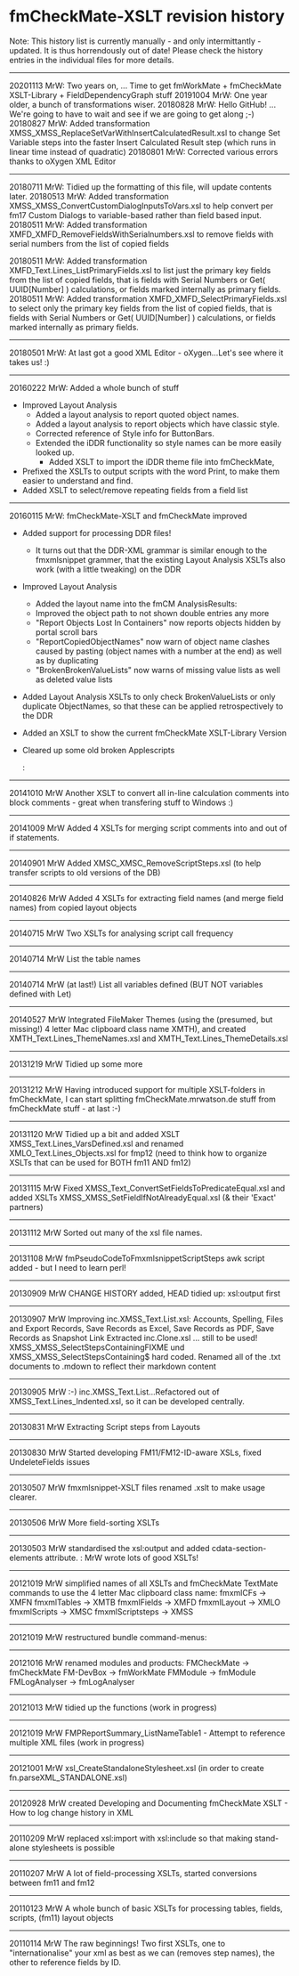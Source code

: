 fmCheckMate-XSLT revision history
=================================


Note: This history list is currently manually - and only intermittantly - updated.
It is thus horrendously out of date!
Please check the history entries in the individual files for more details.

---

20201113 MrW: Two years on, ... Time to get fmWorkMate + fmCheckMate XSLT-Library + FieldDependencyGraph stuff 
20191004 MrW: One year older, a bunch of transformations wiser.
20180828 MrW: Hello GitHub! ... We're going to have to wait and see if we are going to get along ;-)
20180827 MrW: Added transformation XMSS_XMSS_ReplaceSetVarWithInsertCalculatedResult.xsl to change 
              Set Variable steps into the faster Insert Calculated Result step (which runs in linear
              time instead of quadratic)
20180801 MrW: Corrected various errors thanks to oXygen XML Editor

---

20180711 MrW: Tidied up the formatting of this file, will update contents later.
20180513 MrW: Added transformation XMSS_XMSS_ConvertCustomDialogInputsToVars.xsl to help convert per fm17
              Custom Dialogs to variable-based rather than field based input.
20180511 MrW: Added transformation XMFD_XMFD_RemoveFieldsWithSerialnumbers.xsl to remove fields
              with serial numbers from the list of copied fields

20180511 MrW: Added transformation XMFD_Text.Lines_ListPrimaryFields.xsl to list just the primary key fields
              from the list of copied fields, that is fields with Serial Numbers or Get( UUID[Number] )
              calculations, or fields marked internally as primary fields.
20180511 MrW: Added transformation XMFD_XMFD_SelectPrimaryFields.xsl to select only the primary key fields
              from the list of copied fields, that is fields with Serial Numbers or Get( UUID[Number] )
              calculations, or fields marked internally as primary fields.

---

20180501 MrW: At last got a good XML Editor - oXygen...Let's see where it takes us! :)  

---

20160222 MrW: Added a whole bunch of stuff

- Improved Layout Analysis
  - Added a layout analysis to report quoted object names.
  - Added a layout analysis to report objects which have classic style.
  - Corrected reference of Style info for ButtonBars.
  - Extended the iDDR functionality so style names can be more easily looked up.
    - Added XSLT to import the iDDR theme file into fmCheckMate, 
- Prefixed the XSLTs to output scripts with the word Print, to make them easier to understand and find.
- Added XSLT to select/remove repeating fields from a field list

---

20160115 MrW: fmCheckMate-XSLT and fmCheckMate improved

- Added support for processing DDR files!
  - It turns out that the DDR-XML grammar is similar enough to the fmxmlsnippet grammer, that the existing Layout Analysis XSLTs also work (with a little tweaking) on the DDR
- Improved Layout Analysis
  - Added the layout name into the fmCM AnalysisResults:
  - Improved the object path to not shown double entries any more
  - "Report Objects Lost In Containers" now reports objects hidden by portal scroll bars
  - "ReportCopiedObjectNames" now warn of object name clashes caused by pasting (object names with a number at the end) as well as by duplicating
  - "BrokenBrokenValueLists" now warns of missing value lists as well as deleted value lists
- Added Layout Analysis XSLTs to only check BrokenValueLists or only duplicate ObjectNames, so that these can be applied retrospectively to the DDR
- Added an XSLT to show the current fmCheckMate XSLT-Library Version
- Cleared up some old broken Applescripts

    :

---

20141010 MrW Another XSLT to convert all in-line calculation comments into block comments - great when transfering stuff to Windows :)

---

20141009 MrW Added 4 XSLTs for merging script comments into and out of if statements.

---

20140901 MrW Added XMSC_XMSC_RemoveScriptSteps.xsl (to help transfer scripts to old versions of the DB)

---

20140826 MrW Added 4 XSLTs for extracting field names (and merge field names) from copied layout objects

---

20140715 MrW Two XSLTs for analysing script call frequency

---

20140714 MrW List the table names

---

20140714 MrW (at last!) List all variables defined (BUT NOT variables defined with Let)

---

20140527 MrW Integrated FileMaker Themes (using the (presumed, but missing!) 4 letter Mac clipboard class name XMTH), and created XMTH_Text.Lines_ThemeNames.xsl and XMTH_Text.Lines_ThemeDetails.xsl

---

20131219 MrW Tidied up some more

---

20131212 MrW Having introduced support for multiple XSLT-folders in fmCheckMate, I can start splitting fmCheckMate.mrwatson.de stuff from fmCheckMate stuff - at last :-)

---

20131120 MrW Tidied up a bit and added XSLT XMSS_Text.Lines_VarsDefined.xsl and renamed XMLO_Text.Lines_Objects.xsl for fmp12 (need to think how to organize XSLTs that can be used for BOTH fm11 AND fm12)

---

20131115 MrW Fixed XMSS_Text_ConvertSetFieldsToPredicateEqual.xsl and added XSLTs XMSS_XMSS_SetFieldIfNotAlreadyEqual.xsl  (& their 'Exact' partners)

---

20131112 MrW Sorted out many of the xsl file names.

---

20131108 MrW fmPseudoCodeToFmxmlsnippetScriptSteps awk script added - but I need to learn perl!

---

20130909 MrW CHANGE HISTORY added, HEAD tidied up: xsl:output first

---

20130907 MrW Improving inc.XMSS_Text.List.xsl: Accounts, Spelling, Files and Export Records, Save Records as Excel, Save Records as PDF, Save Records as Snapshot Link
	Extracted inc.Clone.xsl ... still to be used!
	XMSS_XMSS_SelectStepsContainingFIXME und XMSS_XMSS_SelectStepsContaining$ hard coded.
	Renamed all of the .txt documents to .mdown to reflect their markdown content

---

20130905 MrW :-) inc.XMSS_Text.List...Refactored out of XMSS_Text.Lines_Indented.xsl, so it can be developed centrally.

---

20130831 MrW Extracting Script steps from Layouts

---

20130830 MrW Started developing FM11/FM12-ID-aware XSLs, fixed UndeleteFields issues

---

20130507 MrW fmxmlsnippet-XSLT files renamed <InputType>_<OutputType>_<Function>.xslt to make usage clearer.

---

20130506 MrW More field-sorting XSLTs

---

20130503 MrW standardised the xsl:output and added cdata-section-elements attribute.
    :    MrW wrote lots of good XSLTs!

---

20121019 MrW simplified names of all XSLTs and fmCheckMate TextMate commands to use the 4 letter Mac clipboard class name:
	fmxmlCFs	-> XMFN
	fmxmlTables	-> XMTB
	fmxmlFields	-> XMFD
	fmxmlLayout	-> XMLO
	fmxmlScripts	-> XMSC
	fmxmlScriptsteps	-> XMSS

---

20121019 MrW restructured bundle command-menus:

---

20121016 MrW renamed modules and products:
	FMCheckMate	-> fmCheckMate
	FM-DevBox	-> fmWorkMate
	FMModule	-> fmModule
	FMLogAnalyser	-> fmLogAnalyser

---

20121013 MrW tidied up the functions (work in progress)

---

20121019 MrW FMPReportSummary_ListNameTable1 - Attempt to reference multiple XML files (work in progress)

---

20121001 MrW xsl_CreateStandaloneStylesheet.xsl (in order to create fn.parseXML_STANDALONE.xsl)

---

20120928 MrW created Developing and Documenting fmCheckMate XSLT - How to log change history in XML

---

20110209 MrW replaced xsl:import with xsl:include so that making stand-alone stylesheets is possible

---

20110207 MrW A lot of field-processing XSLTs, started conversions between fm11 and fm12

---

20110123 MrW A whole bunch of basic XSLTs for processing tables, fields, scripts, (fm11) layout objects

---

20110114 MrW The raw beginnings! Two first XSLTs, one to "internationalise" your xml as best as we can (removes step names), the other to reference fields by ID.